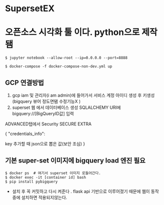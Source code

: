 # SupersetEX


# 오픈소스 시각화 툴 이다. python으로 제작됌


```
$ jupyter notebook --allow-root --ip=0.0.0.0 --port=8888
```

```
$ docker-compose -f docker-compose-non-dev.yml up
```



## GCP 연결방법
1. gcp  iam 및 관리자(i am admin)에 들어가서  서비스 계정  아이디 생성 후 키생성 (bigquery 뷰어 정도면됌 수정기능X )
2.  superset 웹 에서 데이터베이스 생성 SQLALCHEMY URI에 bigquery://[BigQueryID값] 입력



ADVANCED탭에서 Security
SECURE EXTRA

{
"credentials_info": 

key 추가할 때  json으로 뽑은 값(보안 조심) 
}

## 기본  super-set 이미지에  bigquery load 엔진 필요



```
$ docker ps  # 여기서 superset 이미지 로들어간다.
$ docker exec -it [container id] bash
$ pip install pybigquery 
```

* 설치 후 꼭 커밋하고 다시 켜준다 . flask api 기반으로 이루어졌기 때문에 웹이 동작중에 설치하면 적용되지않는다.
